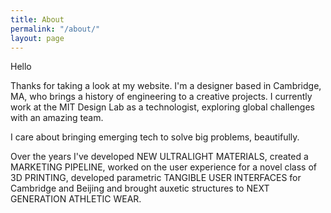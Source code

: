 ```yaml
---
title: About
permalink: "/about/"
layout: page
---
```


Hello

Thanks for taking a look at my website. I'm a designer based in Cambridge, MA, who brings a history of engineering to a creative projects. I currently work at the MIT Design Lab as a technologist, exploring global challenges with an amazing team. 

I care about bringing emerging tech to solve big problems, beautifully.

Over the years I've developed NEW ULTRALIGHT MATERIALS, created a MARKETING PIPELINE, worked on the user experience for a novel class of 3D PRINTING, developed parametric TANGIBLE USER INTERFACES for Cambridge and Beijing and brought auxetic structures to NEXT GENERATION ATHLETIC WEAR.

